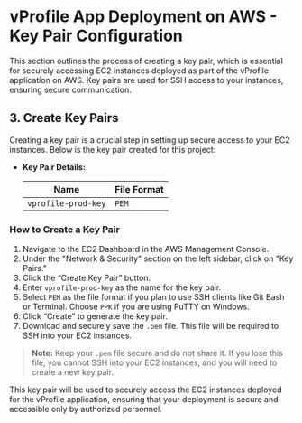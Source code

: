 # vProfile App Deployment on AWS - Key Pair Configuration

This section outlines the process of creating a key pair, which is essential for securely accessing EC2 instances deployed as part of the vProfile application on AWS. Key pairs are used for SSH access to your instances, ensuring secure communication.

## 3. Create Key Pairs

Creating a key pair is a crucial step in setting up secure access to your EC2 instances. Below is the key pair created for this project:

- **Key Pair Details:**

  | Name                | File Format |
  | ------------------- | ----------- |
  | `vprofile-prod-key` | `PEM`       |

### How to Create a Key Pair

1. Navigate to the EC2 Dashboard in the AWS Management Console.
2. Under the "Network & Security" section on the left sidebar, click on "Key Pairs."
3. Click the “Create Key Pair” button.
4. Enter `vprofile-prod-key` as the name for the key pair.
5. Select `PEM` as the file format if you plan to use SSH clients like Git Bash or Terminal. Choose `PPK` if you are using PuTTY on Windows.
6. Click “Create” to generate the key pair.
7. Download and securely save the `.pem` file. This file will be required to SSH into your EC2 instances.

> **Note:** Keep your `.pem` file secure and do not share it. If you lose this file, you cannot SSH into your EC2 instances, and you will need to create a new key pair.

This key pair will be used to securely access the EC2 instances deployed for the vProfile application, ensuring that your deployment is secure and accessible only by authorized personnel.
